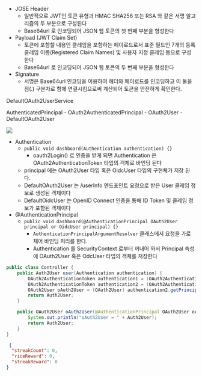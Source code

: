 - JOSE Header
    - 일반적으로 JWT인 토큰 유형과 HMAC SHA256 또는 RSA 와 같은 서명 알고리즘의 두 부분으로 구성된다
    - Base64url 로 인코딩되어 JSON 웹 토큰의 첫 번째 부분을 형성한다
- Payload (JWT Claim Set)
    - 토큰에 포함할 내용인 클레임을 포함하는 페이로드로서 표준 필드인 7개의 등록 클레임 이름(Registered Claim Names) 및 사용자 지정 클레임 등으로 구성한다
    - Base64url 로 인코딩되어 JSON 웹 토큰의 두 번째 부분을 형성한다
- Signature
    - 서명은 Base64url 인코딩을 이용하여 헤더와 페이로드를 인코딩하고 이 둘을 점(.) 구분자로 함께 연결시킴으로써 계산되어 토큰을 안전하게 확인한다.

DefaultOAuth2UserService

AuthenticatedPrincipal - OAuth2AuthenticatedPrincipal - OAuth2User - DefaultOAuth2User

![](Pasted%20image%2020240416220606.png)

- Authentication
    - `public void dashboard(Authentication authentication) {}`
        - oauth2Login() 로 인증을 받게 되면 Authentication 은 OAuth2AuthenticationToken 타입의 객체로 바인딩 된다
    - principal 에는 OAuth2User 타입 혹은 OidcUser 타입의 구현체가 저장 된다.
    - DefaultOAuth2User 는 /userlnfo 엔드포인트 요청으로 받은 User 클레임 정보로 생성된 객체이다
    - DefaultOidcUser 는 OpenID Connect 인증을 통해 ID Token 및 클레임 정보가 포함된 객체이다
- @AuthenticationPrincipal
    - `public void dashboard(@AuthenticationPrincipal OAuth2User principal or OidcUser principal) {}`
        - `AuthenticationPrincipalArgumentResolver` 클래스에서 요청을 가로채어 바인딩 처리를 한다.
        - Authentication 를 SecurityContext 로부터 꺼내어 와서 Principal 속성에 OAuth2User 혹은 OdcUser 타입의 객체를 저장한다
```java
public class Controller {
    public Auth2User user(Authentication authentication) {
        OAuth2AuthenticationToken authentication1 = (OAuth2AuthenticationToken) SecurityContextHolder.getContext().getAuthentication();
        OAuth2AuthenticationToken authentication2 = (OAuth2AuthenticationToken) authentication;
        OAuth2User oAuth2User = (OAuth2User) authentication2.getPrincipal();
        return Auth2User;
    }

    public OAuth2User oAuth2User(@AuthenticationPrincipal OAuth2User oAuth2User) {
        System.out.println("oAuth2User = " + Auth2User);
        return Auth2User;
    }
}
```

```json
 {
  "streakCount": 0,
  "riceReward": 0,
  "streakReward": 0
}
```
